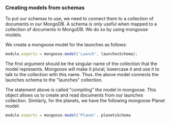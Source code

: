 
### Creating models from schemas 

To put our schemas to use, we need to connect them to a collection of documents in our MongoDB. A schema is only useful when mapped to a collection of documents in MongoDB. We do so by using mongoose models.

We create a mongoose model for the launches as follows: 

```js 
module.exports = mongoose.model('Launch', launchesSchema);
```

The first argument should be the singular name of the collection that the model represents. Mongoose will make it plural, lowercase it and use it to talk to the collection with this name. Thus. the above model connects the launches schema to the "launches" collection. 

The statement above is called "compiling" the model in mongoose. This object allows us to create and read documents from our launches collection.  Similarly, for the planets, we have the following mongoose Planet model: 

```js
module.exports = mongoose.model('Planet', planetsSchema
```

 